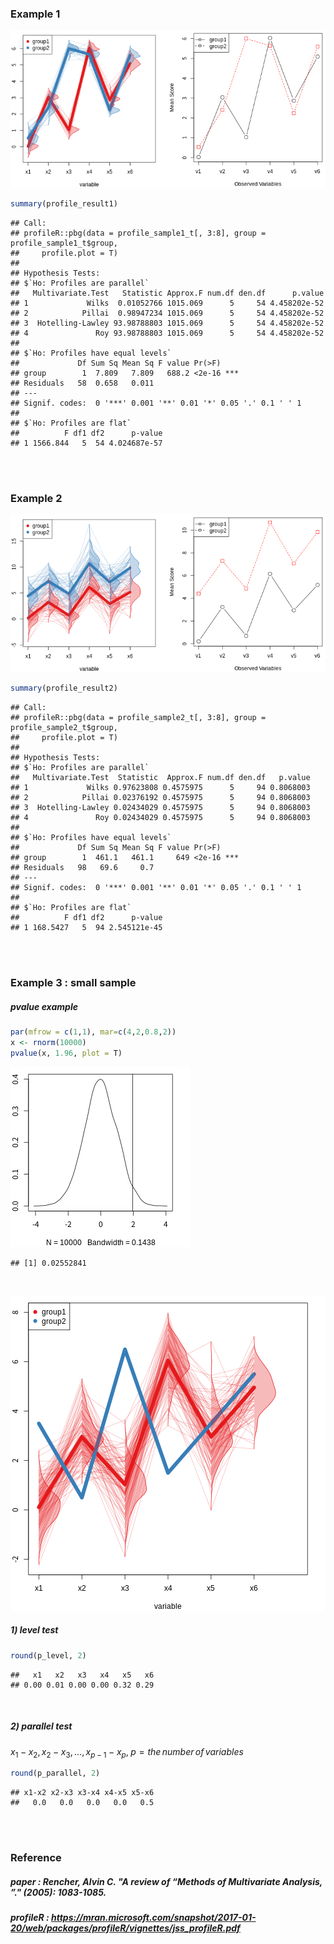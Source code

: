 


### Example 1
![plot of chunk unnamed-chunk-2](figure/unnamed-chunk-2-1.png)

```r
summary(profile_result1)
```

```
## Call:
## profileR::pbg(data = profile_sample1_t[, 3:8], group = profile_sample1_t$group, 
##     profile.plot = T)
## 
## Hypothesis Tests:
## $`Ho: Profiles are parallel`
##   Multivariate.Test   Statistic Approx.F num.df den.df      p.value
## 1             Wilks  0.01052766 1015.069      5     54 4.458202e-52
## 2            Pillai  0.98947234 1015.069      5     54 4.458202e-52
## 3  Hotelling-Lawley 93.98788803 1015.069      5     54 4.458202e-52
## 4               Roy 93.98788803 1015.069      5     54 4.458202e-52
## 
## $`Ho: Profiles have equal levels`
##             Df Sum Sq Mean Sq F value Pr(>F)    
## group        1  7.809   7.809   688.2 <2e-16 ***
## Residuals   58  0.658   0.011                   
## ---
## Signif. codes:  0 '***' 0.001 '**' 0.01 '*' 0.05 '.' 0.1 ' ' 1
## 
## $`Ho: Profiles are flat`
##          F df1 df2      p-value
## 1 1566.844   5  54 4.024687e-57
```
<br>  
<br>  

### Example 2
![plot of chunk unnamed-chunk-4](figure/unnamed-chunk-4-1.png)

```r
summary(profile_result2)
```

```
## Call:
## profileR::pbg(data = profile_sample2_t[, 3:8], group = profile_sample2_t$group, 
##     profile.plot = T)
## 
## Hypothesis Tests:
## $`Ho: Profiles are parallel`
##   Multivariate.Test  Statistic  Approx.F num.df den.df   p.value
## 1             Wilks 0.97623808 0.4575975      5     94 0.8068003
## 2            Pillai 0.02376192 0.4575975      5     94 0.8068003
## 3  Hotelling-Lawley 0.02434029 0.4575975      5     94 0.8068003
## 4               Roy 0.02434029 0.4575975      5     94 0.8068003
## 
## $`Ho: Profiles have equal levels`
##             Df Sum Sq Mean Sq F value Pr(>F)    
## group        1  461.1   461.1     649 <2e-16 ***
## Residuals   98   69.6     0.7                   
## ---
## Signif. codes:  0 '***' 0.001 '**' 0.01 '*' 0.05 '.' 0.1 ' ' 1
## 
## $`Ho: Profiles are flat`
##          F df1 df2      p-value
## 1 168.5427   5  94 2.545121e-45
```
<br>  
<br>  

### Example 3 : small sample
##### pvalue example

```r
par(mfrow = c(1,1), mar=c(4,2,0.8,2))
x <- rnorm(10000)
pvalue(x, 1.96, plot = T)
```

![plot of chunk unnamed-chunk-6](figure/unnamed-chunk-6-1.png)

```
## [1] 0.02552841
```
<br>  

![plot of chunk unnamed-chunk-7](figure/unnamed-chunk-7-1.png)

##### 1) level test

```r
round(p_level, 2)
```

```
##   x1   x2   x3   x4   x5   x6 
## 0.00 0.01 0.00 0.00 0.32 0.29
```
<br>  

##### 2) parallel test
$x_1 - x_2, x_2 - x_3, ..., x_{p-1} - x_p,\;p = the\,number\,of\,variables$


```r
round(p_parallel, 2)
```

```
## x1-x2 x2-x3 x3-x4 x4-x5 x5-x6 
##   0.0   0.0   0.0   0.0   0.5
```
<br>  
<br>  

### Reference  
##### paper : Rencher, Alvin C. "A review of “Methods of Multivariate Analysis, ”." (2005): 1083-1085.  
##### profileR : https://mran.microsoft.com/snapshot/2017-01-20/web/packages/profileR/vignettes/jss_profileR.pdf  
